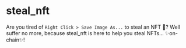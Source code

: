 # steal_nft
Are you tired of `Right Click > Save Image As...` to steal an NFT 🤮?
Well suffer no more, because steal_nft is here to help you steal NFTs... ✨on-chain✨!
